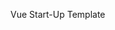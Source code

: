 <!--
 * @Author: Jack
 * @Date: 2019-04-04 22:12:42
 * @LastEditors: Jack
 * @LastEditTime: 2019-08-26 14:25:20
 * @Description: 
 -->
Vue Start-Up Template
